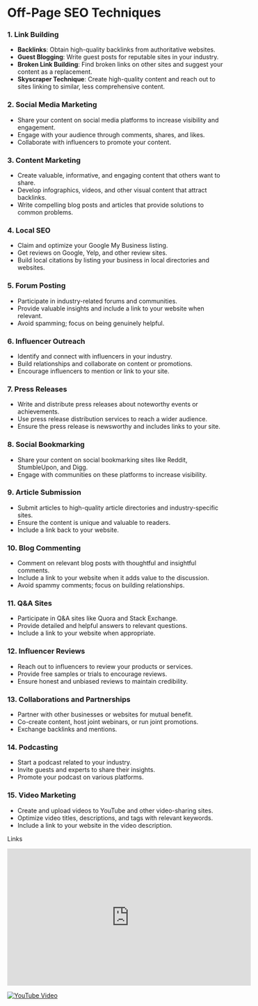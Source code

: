 # Off-Page SEO Techniques

### 1. Link Building
- **Backlinks**: Obtain high-quality backlinks from authoritative websites.
- **Guest Blogging**: Write guest posts for reputable sites in your industry.
- **Broken Link Building**: Find broken links on other sites and suggest your content as a replacement.
- **Skyscraper Technique**: Create high-quality content and reach out to sites linking to similar, less comprehensive content.

### 2. Social Media Marketing
- Share your content on social media platforms to increase visibility and engagement.
- Engage with your audience through comments, shares, and likes.
- Collaborate with influencers to promote your content.

### 3. Content Marketing
- Create valuable, informative, and engaging content that others want to share.
- Develop infographics, videos, and other visual content that attract backlinks.
- Write compelling blog posts and articles that provide solutions to common problems.

### 4. Local SEO
- Claim and optimize your Google My Business listing.
- Get reviews on Google, Yelp, and other review sites.
- Build local citations by listing your business in local directories and websites.

### 5. Forum Posting
- Participate in industry-related forums and communities.
- Provide valuable insights and include a link to your website when relevant.
- Avoid spamming; focus on being genuinely helpful.

### 6. Influencer Outreach
- Identify and connect with influencers in your industry.
- Build relationships and collaborate on content or promotions.
- Encourage influencers to mention or link to your site.

### 7. Press Releases
- Write and distribute press releases about noteworthy events or achievements.
- Use press release distribution services to reach a wider audience.
- Ensure the press release is newsworthy and includes links to your site.

### 8. Social Bookmarking
- Share your content on social bookmarking sites like Reddit, StumbleUpon, and Digg.
- Engage with communities on these platforms to increase visibility.

### 9. Article Submission
- Submit articles to high-quality article directories and industry-specific sites.
- Ensure the content is unique and valuable to readers.
- Include a link back to your website.

### 10. Blog Commenting
- Comment on relevant blog posts with thoughtful and insightful comments.
- Include a link to your website when it adds value to the discussion.
- Avoid spammy comments; focus on building relationships.

### 11. Q&A Sites
- Participate in Q&A sites like Quora and Stack Exchange.
- Provide detailed and helpful answers to relevant questions.
- Include a link to your website when appropriate.

### 12. Influencer Reviews
- Reach out to influencers to review your products or services.
- Provide free samples or trials to encourage reviews.
- Ensure honest and unbiased reviews to maintain credibility.

### 13. Collaborations and Partnerships
- Partner with other businesses or websites for mutual benefit.
- Co-create content, host joint webinars, or run joint promotions.
- Exchange backlinks and mentions.

### 14. Podcasting
- Start a podcast related to your industry.
- Invite guests and experts to share their insights.
- Promote your podcast on various platforms.

### 15. Video Marketing
- Create and upload videos to YouTube and other video-sharing sites.
- Optimize video titles, descriptions, and tags with relevant keywords.
- Include a link to your website in the video description.

  
Links 

<iframe width="560" height="315" src="https://www.youtube.com/embed/N-alafbjQU0" frameborder="0" allow="accelerometer; autoplay; clipboard-write; encrypted-media; gyroscope; picture-in-picture" allowfullscreen></iframe>


[![YouTube Video](https://img.youtube.com/vi/N-alafbjQU0/0.jpg)](https://www.youtube.com/watch?v=N-alafbjQU0)
